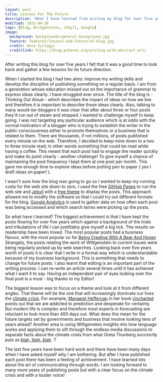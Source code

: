 ```yaml
---
layout: post
title: Lessons For The Future
description: "What I have learned from writing my blog for over five years."
modified: 2021-04-26
tags: [Blog, Wittgenstein, Jekyll, Google]
image:
  background: backgrounds/general-background.jpg
  feature: features/lessons-and-future-of-blog.jpg
  credit: Anca Szilagyi
  creditlink: https://blog.pshares.org/writing-with-abstract-art/
---
```


After writing this blog for over five years I felt that it was a good time to look back and gather a few lessons for its future direction.

When I started the blog I had two aims: improve my writing skills and develop the discipline of publishing something on a regular basis. I am from a generation whose education missed out on the importance of grammar to express ideas clearly.  I have struggled ever since. The title of the blog is - Thinking Out Aloud - which describes the impact of ideas on how we live and therefore it is important to describe those ideas clearly. Also, talking to many would-be-bloggers it was clear that after about three or four posts they'd run out of steam and stopped. I wanted to challenge myself to keep going. I was not targeting any particular audience which is at odds with the normal motivation of a blogger who is trying to establish the writer in the public consciousness either to promote themselves or a business that is related to them. There are thousands, if not  millions, of posts published every minute on the web.  Therefore, I decided to keep mine down to a two to three minute read; in other words something that could be read while having a coffee. This meant that each post had to engage the reader quickly and make its point clearly - another challenge! To give myself a chance of maintaining the post frequency I kept them at one post per month. This gave me enough time to explore ideas before putting pen to paper ( yes I draft ideas on paper! ).

I wasn't sure how the blog was going to go so I wanted to keep my running costs for the web site down to zero.  I used the free [GitHub Pages](https://pages.github.com/) to run the web site and [Jekyll](https://jekyllrb.com/) with a [free theme](https://jekyllthemes.io/free) to display the posts. This approach allowed me to modify the software so that I could try out different formats for the blog. [Google Analytics](https://analytics.google.com/) is used to gather data on how often each post was being accessed and which search terms were picking up the posts.

So what have I learned? The biggest achievement is that I have kept the posts flowing for over five years which against a background of the trials and tribulations of life I can justifiably give myself a big tick.  The results on readership have been mixed. The most popular posts had a business flavour, with the most popular so far [Being Creative With A Bear And Honey](http://dtinblack.github.io/creative-solutions/) Strangely, the posts relating the work of Wittgenstein to current issues were being regularly picked up by web searches.  Looking back over five years worth of posts it is clear that I write in a formal way which is understandable because of my business background. This is something that needs to change for future posts. I also learnt that editing is an important part of the writing process. I can re-write an article several times until it has achieved what I want it to say.  Having an independent pair of eyes looking over the final post is a must - big thanks to my Editor!

The biggest lesson was to focus on a theme and look at it from different angles. That theme will be the one that will increasingly dominate our lives the [climate crisis](https://www.independent.co.uk/topic/climate-crisis). For example, [Margaret Heffernan](https://www.mheffernan.com/) in her book [Uncharted](https://www.google.co.uk/books/edition/Uncharted/Psr2DwAAQBAJ?hl=en&gbpv=0) points out that we are addicted to prediction and desperate for certainty. But modern life is complex and therefore most experts in forecasting are reluctant to look more than 400 days out. What does this mean for the future targets set by governments and business that involve looking tens of years ahead? Another area is using Wittgenstein insights into how language works and applying them to sift through the endless media discussions to separate facts about the climate crisis from what Greta Thunberg succinctly puts as [blah, blah, blah](https://www.irishtimes.com/news/environment/greta-thunberg-we-ve-had-three-decades-of-blah-blah-blah-1.4468147).  T

The last five years have been hard work and there have been many days when I have asked myself why I am bothering. But after I have published each post there has been a feeling of achievement. I have learned lots about the art of communicating through words.  I am looking forward to many more years of publishing posts but with a clear focus on the climate crisis and with a louder voice!
